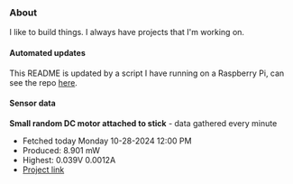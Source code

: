 ### About
I like to build things. I always have projects that I'm working on.

#### Automated updates
This README is updated by a script I have running on a Raspberry Pi, can see the repo [here](https://github.com/jdc-cunningham/raspi-git-repo-updater).

#### Sensor data


**Small random DC motor attached to stick** - data gathered every minute
- Fetched today Monday 10-28-2024 12:00 PM
- Produced: 8.901 mW
- Highest: 0.039V 0.0012A
- [Project link](https://github.com/jdc-cunningham/turbine-raspi)